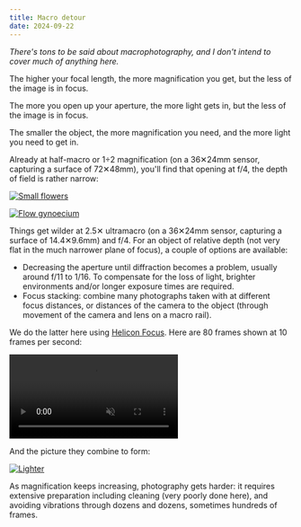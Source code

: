 ```yaml
---
title: Macro detour
date: 2024-09-22
---
```


_There's tons to be said about macrophotography, and I don't intend to cover much of anything here._

The higher your focal length, the more magnification you get, but the less of the image is in focus.

The more you open up your aperture, the more light gets in, but the less of the image is in focus.

The smaller the object, the more magnification you need, and the more light you need to get in.

Already at half-macro or 1÷2 magnification (on a 36✕24mm sensor, capturing a surface of 72✕48mm), you'll find that opening at f/4, the depth of field is rather narrow:

[![Small flowers](/assets/macro-detour/flowers-small.avif)](/assets/macro-detour/flowers-small.avif)

[![Flow gynoecium](/assets/macro-detour/flower-gynoecium.avif)](/assets/macro-detour/flower-gynoecium.avif)

Things get wilder at 2.5✕ ultramacro (on a 36✕24mm sensor, capturing a surface of 14.4✕9.6mm) and f/4. For an object of relative depth (not very flat in the much narrower plane of focus), a couple of options are available:

- Decreasing the aperture until diffraction becomes a problem, usually around f/11 to 1/16. To compensate for the loss of light, brighter environments and/or longer exposure times are required.
- Focus stacking: combine many photographs taken with at different focus distances, or distances of the camera to the object (through movement of the camera and lens on a macro rail).

We do the latter here using [Helicon Focus](https://www.heliconsoft.com/heliconsoft-products/helicon-focus/). Here are 80 frames shown at 10 frames per second:

[<video autoplay muted loop controls><source src="/assets/macro-detour/lighter.mp4" type="video/mp4"><source src="/assets/macro-detour/lighter.webm" type="video/webm"></video>](/assets/macro-detour/lighter.mp4)

And the picture they combine to form:

[![Lighter](/assets/macro-detour/lighter-composite.avif)](/assets/macro-detour/lighter-composite.avif)

As magnification keeps increasing, photography gets harder: it requires extensive preparation including cleaning (very poorly done here), and avoiding vibrations through dozens and dozens, sometimes hundreds of frames.
